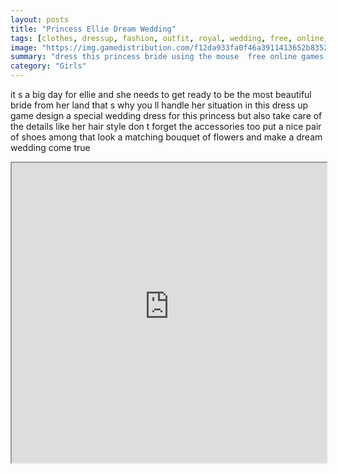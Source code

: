 ```yaml
---
layout: posts
title: "Princess Ellie Dream Wedding"
tags: [clothes, dressup, fashion, outfit, royal, wedding, free, online, games, oyna, game, free, games, play, play, games]
image: "https://img.gamedistribution.com/f12da933fa0f46a3911413652b8352dc.jpg"
summary: "dress this princess bride using the mouse  free online games oyna game free games play play games"
category: "Girls"
---
```


it s a big day for ellie and she needs to get ready to be the most beautiful bride from her land that s why you ll handle her situation in this dress up game design a special wedding dress for this princess but also take care of the details like her hair style don t forget the accessories too put a nice pair of shoes among that look a matching bouquet of flowers and make a dream wedding come true

<iframe width="100%" height="480px;" src="https://html5.gamedistribution.com/f12da933fa0f46a3911413652b8352dc/"></iframe>